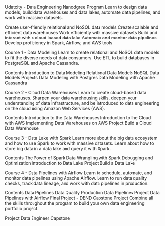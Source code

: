 Udatcity - Data Engineering Nanodgree Program
Learn to design data models, build data warehouses and data lakes, automate data pipelines, and work with massive datasets.

Create user-friendly relational and NoSQL data models
Create scalable and efficient data warehouses
Work efficiently with massive datasets
Build and interact with a cloud-based data lake
Automate and monitor data pipelines
Develop proficiency in Spark, Airflow, and AWS tools

Course 1 - Data Modeling
Learn to create relational and NoSQL data models to fit the diverse needs of data consumers. Use ETL to build databases in PostgreSQL and Apache Cassandra.

Contents
Introduction to Data Modeling
Relational Data Models
NoSQL Data Models
Projects
Data Modeling with Postgres
Data Modeling with Apache Cassandra

Course 2 - Cloud Data Warehouses
Learn to create cloud-based data warehouses. Sharpen your data warehousing skills, deepen your understanding of data infrastructure, and be introduced to data engineering on the cloud using Amazon Web Services (AWS).

Contents
Introduction to the Data Warehouses
Introduction to the Cloud with AWS
Implementing Data Warehouses on AWS
Project
Build a Cloud Data Warehouse

Course 3 - Data Lake with Spark
Learn more about the big data ecosystem and how to use Spark to work with massive datasets. Learn about how to store big data in a data lake and query it with Spark.

Contents
The Power of Spark
Data Wrangling with Spark
Debugging and Optimization
Introduction to Data Lake
Project
Build a Data Lake

Course 4 - Data Pipelines with Airflow
Learn to schedule, automate, and monitor data pipelines using Apache Airflow. Learn to run data quality checks, track data lineage, and work with data pipelines in production.

Contents
Data Pipelines
Data Quality
Production Data Pipelines
Project
Data Pipelines with Airflow
Final Project - DEND Capstone Project
Combine all the skills throughout the program to build your own data engineering portfolio project.

Project
Data Engineer Capstone
